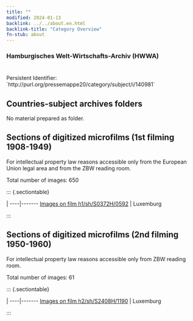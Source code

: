 ```yaml
---
title: ""
modified: 2024-01-13
backlink: ../../about.en.html
backlink-title: "Category Overview"
fn-stub: about
---
```


### Hamburgisches Welt-Wirtschafts-Archiv (HWWA)

# 

<div class="hint">Persistent Identifier: `http://purl.org/pressemappe20/category/subject/i/140981`</div>







## Countries-subject archives folders





No material prepared as folder.



<a id="filmsections" />

## Sections of digitized microfilms (1st filming 1908-1949)

<p>For intellectual property law reasons accessible only from the European Union legal area and from the ZBW reading room.</p>



<p>Total number of images: 650</p>




::: {.sectiontable}

 | 
----|-------
<a class="btn" href="https://pm20.zbw.eu/film/h1/sh/S0372H/0592" rel="nofollow">Images on film h1/sh/S0372H/0592</a> | Luxemburg


:::




## Sections of digitized microfilms (2nd filming 1950-1960)

<p>For intellectual property law reasons accessible only from ZBW reading room.</p>



<p>Total number of images: 61</p>




::: {.sectiontable}

 | 
----|-------
<a class="btn" href="https://pm20.zbw.eu/film/h2/sh/S2408H/1190" rel="nofollow">Images on film h2/sh/S2408H/1190</a> | Luxemburg


:::
















